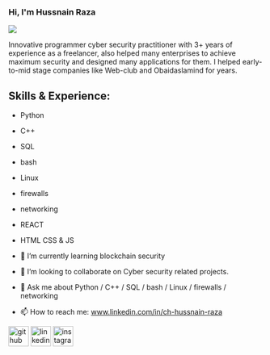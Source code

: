 ### Hi, I'm Hussnain Raza
![](https://media-exp1.licdn.com/dms/image/C4D16AQGQ9I2Xp3yTdw/profile-displaybackgroundimage-shrink_350_1400/0/1659974422608?e=1669852800&v=beta&t=87eun8dwUQhtpFAbhf5rjI99OWReLALj_IbAgKdAcdY)

Innovative programmer cyber security practitioner with 3+ years of experience as a freelancer, also helped many enterprises to achieve maximum security and designed many applications for them. I helped early-to-mid stage companies like Web-club and Obaidaslamind for years.

## Skills & Experience:
 - Python 
 -  C++ 
 -  SQL 
 -  bash 
 -  Linux 
 -  firewalls 
 -  networking 
 -  REACT
 -  HTML CSS & JS





- 🌱 I’m currently learning blockchain security 
- 👯 I’m looking to collaborate on Cyber security related projects. 
- 💬 Ask me about Python / C++ / SQL / bash / Linux / firewalls / networking  
- 📫 How to reach me: www.linkedin.com/in/ch-hussnain-raza 


[<img src='https://cdn.jsdelivr.net/npm/simple-icons@3.0.1/icons/github.svg' alt='github' height='40'>](https://github.com/Zwitter-0)  [<img src='https://cdn.jsdelivr.net/npm/simple-icons@3.0.1/icons/linkedin.svg' alt='linkedin' height='40'>](https://www.linkedin.com/in/www.linkedin.com/in/ch-hussnain-raza/)  [<img src='https://cdn.jsdelivr.net/npm/simple-icons@3.0.1/icons/instagram.svg' alt='instagram' height='40'>](https://www.instagram.com/i.hussnainch/)  

